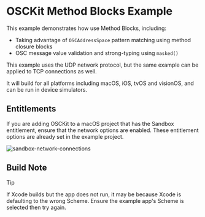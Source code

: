 # OSCKit Method Blocks Example

This example demonstrates how use Method Blocks, including:

- Taking advantage of `OSCAddressSpace` pattern matching using method closure blocks
- OSC message value validation and strong-typing using `masked()`

This example uses the UDP network protocol, but the same example can be applied to TCP connections as well.

It will build for all platforms including macOS, iOS, tvOS and visionOS, and can be run in device simulators.

## Entitlements

If you are adding OSCKit to a macOS project that has the Sandbox entitlement, ensure that the network options are enabled. These entitlement options are already set in the example project.

![sandbox-network-connections](../../Images/sandbox-network-connections.png)

## Build Note

> [!TIP]
> 
> If Xcode builds but the app does not run, it may be because Xcode is defaulting to the wrong Scheme. Ensure the example app's Scheme is selected then try again.
